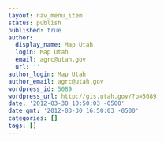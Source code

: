 ```yaml
---
layout: nav_menu_item
status: publish
published: true
author:
  display_name: Map Utah
  login: Map Utah
  email: agrc@utah.gov
  url: ''
author_login: Map Utah
author_email: agrc@utah.gov
wordpress_id: 5089
wordpress_url: http://gis.utah.gov/?p=5089
date: '2012-03-30 10:50:03 -0500'
date_gmt: '2012-03-30 16:50:03 -0500'
categories: []
tags: []
---
```


